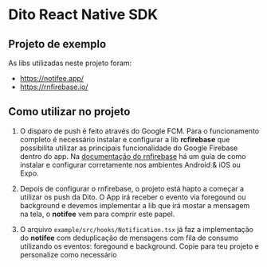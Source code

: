 # Dito React Native SDK

## Projeto de exemplo

As libs utilizadas neste projeto foram:
- https://notifee.app/
- https://rnfirebase.io/

## Como utilizar no projeto

1) O disparo de push é feito através do Google FCM. Para o funcionamento completo é necessário instalar e configurar a lib **rcfirebase** que possibilita utilizar as principais funcionalidade do Google Firebase dentro do app.
Na [documentação do rnfirebase](https://rnfirebase.io/messaging/usage) há um guia de como instalar e configurar corretamente nos ambientes Android & iOS ou Expo.

2) Depois de configurar o rnfirebase, o projeto está hapto a começar a utilizar os push da Dito. O App irá receber o evento via foregound ou background e devemos implementar a lib que irá mostar a mensagem na tela, o **notifee**
vem para comprir este papel.

3) O arquivo `example/src/hooks/Notification.tsx` já faz a implementação do **notifee** com deduplicação de mensagens com fila de consumo utilizando os eventos: foregound e background. Copie para teu projeto e personalize como necessário
